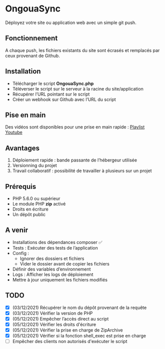 # OngouaSync

Déployez votre site ou application web avec un simple git push.

## Fonctionnement

A chaque push, les fichiers existants du site sont écrasés et remplacés par ceux provenant de Github.

## Installation

- Télécharger le script **OngouaSync.php**
- Téléverser le script sur le serveur à la racine du site/application
- Récupérer l’URL pointant sur le script
- Créer un webhook sur Github  avec l’URL du script

## Pise en main

Des vidéos sont disponibles pour une prise en main rapide :
[Playlist Youtube](https://www.youtube.com/watch?v=JC2mT7BLbyg&list=PL7rafFfvik9WRt7sMNCxzJK4fJb8i7D1b)

## Avantages

1. Déploiement rapide : bande passante de l’hébergeur utilisée
2. Versionning du projet
3. Travail collaboratif : possibilité de travailler à plusieurs sur un projet

## Prérequis

- PHP 5.6.0 ou supérieur
- Le module PHP **zip** activé
- Droits en écriture
- Un dépôt public

## A venir

- Installations des dépendances composer &#9989;
- Tests : Exécuter des tests de l’application
- Config :
    - Ignorer des dossiers et fichiers
    - Vider le dossier avant de copier les fichiers
- Définir des variables d’environnement
- Logs : Afficher les logs de déploiement
- Mettre à jour uniquement les fichiers modifiés

## TODO

- [x] (03/12/2021) Récupérer le nom du dépôt provenant de la requête
- [x] (03/12/2021) Vérifier la version de PHP
- [x] (05/12/2021) Empêcher l’accès direct au script
- [x] (05/12/2021) Vérifier les droits d'écriture
- [x] (05/12/2021) Vérifier la prise en charge de ZipArchive
- [x] (05/12/2021) Vérifier si la fonction shell_exec est prise en charge
- [ ] Empêcher des clients non autorisés d'exécuter le script
